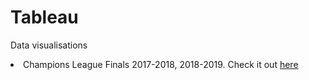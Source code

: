 # Tableau
Data visualisations
<li>Champions League Finals 2017-2018, 2018-2019. 
Check it out <a href="https://public.tableau.com/app/profile/aditi5911/viz/ChampionsLeagueFinals_16875528251420/Dashboard1">here<a></li>


